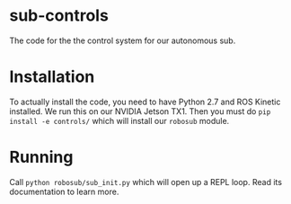 # sub-controls
The code for the the control system for our autonomous sub. 

# Installation
To actually install the code, you need to have Python 2.7 and ROS Kinetic installed. We run this on our NVIDIA Jetson TX1. Then you must do `pip install -e controls/` which will install our `robosub` module.

# Running
Call `python robosub/sub_init.py` which will open up a REPL loop. Read its documentation to learn more.